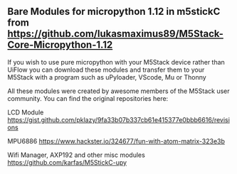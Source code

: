 Bare Modules for micropython 1.12 in m5stickC
from https://github.com/lukasmaximus89/M5Stack-Core-Micropython-1.12
-----------------------------
If you wish to use pure micropython with your M5Stack device rather than UiFlow you can download
these modules and transfer them to your M5Stack with a program such as uPyloader, VScode, Mu or Thonny

All these modules were created by awesome members of the M5Stack user community. You can find the original repositories
here:

LCD Module
https://gist.github.com/pklazy/9fa33b07b337cb61e415377e0bbb6616/revisions

MPU6886
https://www.hackster.io/324677/fun-with-atom-matrix-323e3b

Wifi Manager, AXP192 and other misc modules
https://github.com/karfas/M5StickC-upy
